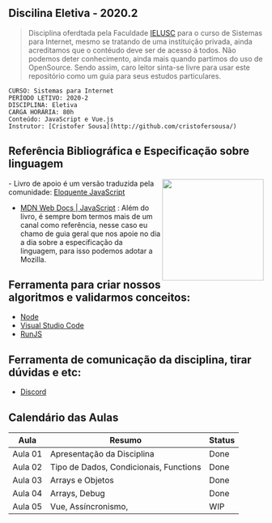 ## Discilina Eletiva - 2020.2
> Disciplina oferdtada pela Faculdade [IELUSC](https://faculdade.ielusc.br/cursos/graduacao/sistemas-para-internet/) para o curso de Sistemas para Internet, mesmo se tratando de uma instituição privada, ainda acreditamos que o contéudo deve ser de acesso á todos. Não podemos deter conhecimento, ainda mais quando partimos do uso de OpenSource. Sendo assim, caro leitor sinta-se livre para usar este repositório como um guia para seus estudos particulares.

```
CURSO: Sistemas para Internet
PERÍODO LETIVO: 2020-2 
DISCIPLINA: Eletiva
CARGA HORÁRIA: 80h
Conteúdo: JavaScript e Vue.js
Instrutor: [Cristofer Sousa](http://github.com/cristofersousa/)
```

## Referência Bibliográfica e Especificação sobre linguagem

<img src="https://braziljs.github.io/eloquente-javascript/assets/images/cover.png" width="200" align="right"> - Livro de apoio é um versão traduzida pela comunidade: [Eloquente JavaScript](https://braziljs.github.io/eloquente-javascript/)


- [MDN Web Docs | JavaScript](https://developer.mozilla.org/pt-BR/docs/Web/JavaScript/) :  Além do livro, é sempre bom termos mais de um canal como referência, nesse caso eu chamo de guia geral que nos apoie no dia a dia sobre a especificação da linguagem, para isso podemos adotar a Mozilla.


## Ferramenta para criar nossos algoritmos e validarmos conceitos: 
 - [Node](https://nodejs.org/en/)
 - [Visual Studio Code](https://code.visualstudio.com/)
 - [RunJS](https://runjs.dev/)

## Ferramenta de comunicação da disciplina, tirar dúvidas e etc:
 - [Discord](https://discord.gg/74KapY)

## Calendário das Aulas

|  Aula      |  Resumo                                             | Status | 
|---         |---                                                  |---     |
|  Aula 01   | Apresentação da Disciplina                          | Done   |
|  Aula 02   | Tipo de Dados, Condicionais, Functions              | Done   |
|  Aula 03   | Arrays e Objetos                                    | Done   |
|  Aula 04   | Arrays, Debug                                       | Done   |
|  Aula 05   | Vue,  Assíncronismo,                                | WIP    |


